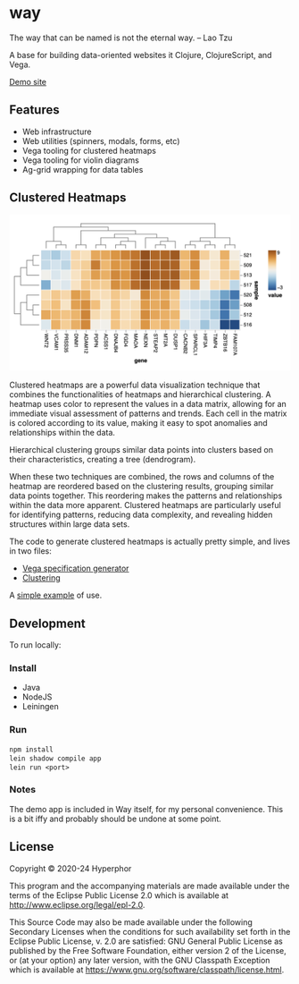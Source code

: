 # way

The way that can be named is not the eternal way. – Lao Tzu

A base for building data-oriented websites it Clojure, ClojureScript, and Vega.

[Demo site](https://shrouded-escarpment-03060-744eda4cc53f.herokuapp.com/)


## Features

- Web infrastructure
- Web utilities (spinners, modals, forms, etc)
- Vega tooling for clustered heatmaps
- Vega tooling for violin diagrams
- Ag-grid wrapping for data tables


## Clustered Heatmaps

![Heatmap](doc/assets/heatmap.png)

Clustered heatmaps are a powerful data visualization technique that combines the functionalities of heatmaps and hierarchical clustering. A heatmap uses color to represent the values in a data matrix, allowing for an immediate visual assessment of patterns and trends. Each cell in the matrix is colored according to its value, making it easy to spot anomalies and relationships within the data. 

Hierarchical clustering groups similar data points into clusters based on their characteristics, creating a tree (dendrogram).

When these two techniques are combined, the rows and columns of the heatmap are reordered based on the clustering results, grouping similar data points together. This reordering makes the patterns and relationships within the data more apparent. Clustered heatmaps are particularly useful for identifying patterns, reducing data complexity, and revealing hidden structures within large data sets. 

The code to generate clustered heatmaps is actually pretty simple, and lives in two files:

- [Vega specification generator](src/cljs/hyperphor/way/cheatmap.cljs)
- [Clustering](src/cljc/hyperphor/way/cluster.cljc)

A [simple example](src/cljs/hyperphor/way/demo/heatmap.cljs#L167) of use.

## Development

To run locally:

### Install

- Java
- NodeJS
- Leiningen
    
### Run

    npm install
    lein shadow compile app
    lein run <port>

### Notes

The demo app is included in Way itself, for my personal convenience. This is a bit iffy and probably should be undone at some point.


## License

Copyright © 2020-24 Hyperphor

This program and the accompanying materials are made available under the
terms of the Eclipse Public License 2.0 which is available at
http://www.eclipse.org/legal/epl-2.0.

This Source Code may also be made available under the following Secondary
Licenses when the conditions for such availability set forth in the Eclipse
Public License, v. 2.0 are satisfied: GNU General Public License as published by
the Free Software Foundation, either version 2 of the License, or (at your
option) any later version, with the GNU Classpath Exception which is available
at https://www.gnu.org/software/classpath/license.html.
